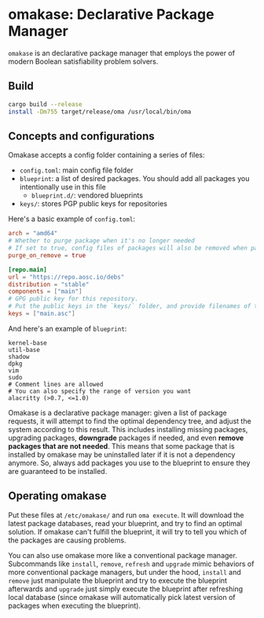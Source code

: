 # omakase: Declarative Package Manager
`omakase` is an declarative package manager that employs the power of modern Boolean satisfiability problem solvers.

## Build
```bash
cargo build --release
install -Dm755 target/release/oma /usr/local/bin/oma
```

## Concepts and configurations
Omakase accepts a config folder containing a series of files:
+ `config.toml`: main config file folder
+ `blueprint`: a list of desired packages. You should add all packages you intentionally use in this file
  - `blueprint.d/`: vendored blueprints
+ `keys/`: stores PGP public keys for repositories

Here's a basic example of `config.toml`:
```toml
arch = "amd64"
# Whether to purge package when it's no longer needed
# If set to true, config files of packages will also be removed when packages are removed
purge_on_remove = true

[repo.main]
url = "https://repo.aosc.io/debs"
distribution = "stable"
components = ["main"]
# GPG public key for this repository.
# Put the public keys in the `keys/` folder, and provide filenames of the key files here
keys = ["main.asc"]
```

And here's an example of `blueprint`:
```
kernel-base
util-base
shadow
dpkg
vim
sudo
# Comment lines are allowed
# You can also specify the range of version you want
alacritty (>0.7, <=1.0)
```

Omakase is a declarative package manager: given a list of package requests, it will attempt to find the optimal dependency tree, and adjust the system according to this result. This includes installing missing packages, upgrading packages, **downgrade** packages if needed, and even **remove packages that are not needed**. This means that some package that is installed by omakase may be uninstalled later if it is not a dependency anymore. So, always add packages you use to the blueprint to ensure they are guaranteed to be installed.

## Operating omakase
Put these files at `/etc/omakase/` and run `oma execute`. It will download the latest package databases, read your blueprint, and try to find an optimal solution. If omakase can't fulfill the blueprint, it will try to tell you which of the packages are causing problems.

You can also use omakase more like a conventional package manager. Subcommands like `install`, `remove`, `refresh` and `upgrade` mimic behaviors of more conventional package managers, but under the hood, `install` and `remove` just manipulate the blueprint and try to execute the blueprint afterwards and `upgrade` just simply execute the blueprint after refreshing local database (since omakase will automatically pick latest version of packages when executing the blueprint).
